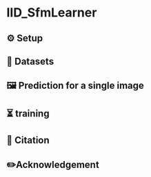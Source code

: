 # IID_SfmLearner


## ⚙️ Setup


## 💾 Datasets


## 🖼️ Prediction for a single image


## ⏳ training


## 📄 Citation


## ✏️Acknowledgement
